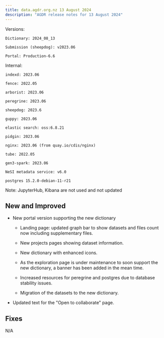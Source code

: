 ```yaml
---
title: data.agdr.org.nz 13 August 2024
description: "AGDR release notes for 13 August 2024"
---
```


Versions:

`Dictionary: 2024_08_13`

`Submission (sheepdog): v2023.06`

`Portal: Production-6.6`

Internal:

`indexd: 2023.06`

`fence: 2022.05`

`arborist: 2023.06`

`peregrine: 2023.06`

`sheepdog: 2023.6`

`guppy: 2023.06`

`elastic search: oss:6.8.21`

`pidgin: 2023.06`

`nginx: 2023.06 (from quay.io/cdis/nginx)`

`tube: 2022.05`

`gen3-spark: 2023.06`

`NeSI metadata service: v6.0`

`postgres 15.2.0-debian-11-r21`

Note: JupyterHub, Kibana are not used and not updated

## New and Improved

- New portal version supporting the new dictionary
    - Landing page: updated graph bar to show datasets and files count now including supplementary files.
    
    - New projects pages showing dataset information.

    - New dictionary with enhanced icons.

    - As the exploration page is under maintenance to soon support the new dictionary, a banner has been added in the mean time.

    - Increased resources for peregrine and postgres due to database stability issues.

    - Migration of the datasets to the new dictionary.

- Updated text for the "Open to collaborate" page.


## Fixes

N/A
